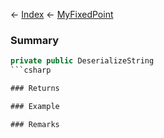 ← [Index](Api-Index) ← [MyFixedPoint](VRage.MyFixedPoint)

### Summary

```csharp
private public DeserializeString
```csharp

### Returns

### Example

### Remarks

